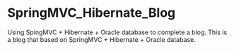 # SpringMVC_Hibernate_Blog
Using SpingMVC + Hibernate + Oracle database to complete a blog.
This is a blog that based on SpringMVC + Hibernate + Oracle database.
